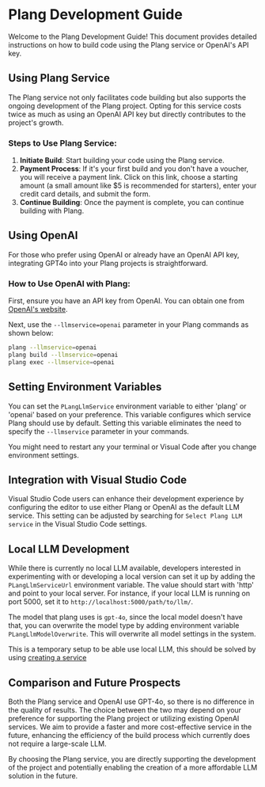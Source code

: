 ﻿# Plang Development Guide

Welcome to the Plang Development Guide! This document provides detailed instructions on how to build code using the Plang service or OpenAI's API key. 

## Using Plang Service

The Plang service not only facilitates code building but also supports the ongoing development of the Plang project. Opting for this service costs twice as much as using an OpenAI API key but directly contributes to the project's growth.

### Steps to Use Plang Service:

1. **Initiate Build**: Start building your code using the Plang service.
2. **Payment Process**: If it's your first build and you don't have a voucher, you will receive a payment link. Click on this link, choose a starting amount (a small amount like $5 is recommended for starters), enter your credit card details, and submit the form.
3. **Continue Building**: Once the payment is complete, you can continue building with Plang.

## Using OpenAI

For those who prefer using OpenAI or already have an OpenAI API key, integrating GPT4o into your Plang projects is straightforward.

### How to Use OpenAI with Plang:

First, ensure you have an API key from OpenAI. You can obtain one from [OpenAI's website](https://openai.com/).

Next, use the `--llmservice=openai` parameter in your Plang commands as shown below:

```bash
plang --llmservice=openai
plang build --llmservice=openai
plang exec --llmservice=openai
```

## Setting Environment Variables

You can set the `PLangLlmService` environment variable to either 'plang' or 'openai' based on your preference. This variable configures which service Plang should use by default. Setting this variable eliminates the need to specify the `--llmservice` parameter in your commands.

You might need to restart any your terminal or Visual Code after you change environment settings.

## Integration with Visual Studio Code

Visual Studio Code users can enhance their development experience by configuring the editor to use either Plang or OpenAI as the default LLM service. This setting can be adjusted by searching for `Select Plang LLM service` in the Visual Studio Code settings.

## Local LLM Development

While there is currently no local LLM available, developers interested in experimenting with or developing a local version can set it up by adding the `PLangLlmServiceUrl` environment variable. The value should start with 'http' and point to your local server. For instance, if your local LLM is running on port 5000, set it to `http://localhost:5000/path/to/llm/`.

The model that plang uses is `gpt-4o`, since the local model doesn't have that, you can overwrite the model type by adding environment variable `PLangLlmModelOverwrite`. This will overwrite all model settings in the system.

This is a temporary setup to be able use local LLM, this should be solved by using [creating a service](./Services.md)

## Comparison and Future Prospects

Both the Plang service and OpenAI use GPT-4o, so there is no difference in the quality of results. The choice between the two may depend on your preference for supporting the Plang project or utilizing existing OpenAI services. We aim to provide a faster and more cost-effective service in the future, enhancing the efficiency of the build process which currently does not require a large-scale LLM.

By choosing the Plang service, you are directly supporting the development of the project and potentially enabling the creation of a more affordable LLM solution in the future.